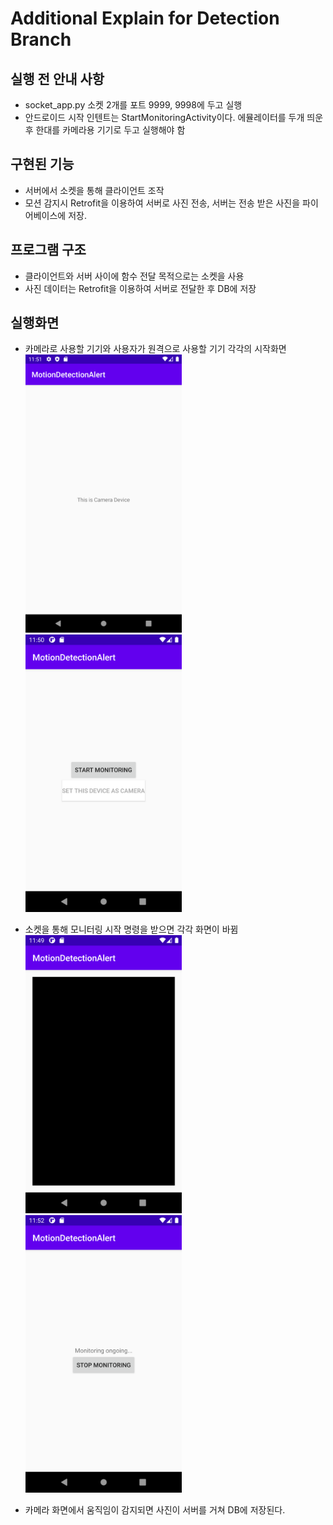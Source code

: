 # Additional Explain for Detection Branch

## 실행 전 안내 사항

- socket_app.py 소켓 2개를 포트 9999, 9998에 두고 실행
- 안드로이드 시작 인텐트는 StartMonitoringActivity이다. 에뮬레이터를 두개 띄운 후 한대를 카메라용 기기로 두고 실행해야 함

## 구현된 기능

- 서버에서 소켓을 통해 클라이언트 조작
- 모션 감지시 Retrofit을 이용하여 서버로 사진 전송, 서버는 전송 받은 사진을 파이어베이스에 저장.

## 프로그램 구조

- 클라이언트와 서버 사이에 함수 전달 목적으로는 소켓을 사용
- 사진 데이터는 Retrofit을 이용하여 서버로 전달한 후 DB에 저장

## 실행화면

- 카메라로 사용할 기기와 사용자가 원격으로 사용할 기기 각각의 시작화면 <br/>
  <img src="image/detection_1.png" width="250px">
  <img src="image/detection_2.png" width="250px">
- 소켓을 통해 모니터링 시작 명령을 받으면 각각 화면이 바뀜 <br/>
  <img src="image/detection_3.png" width="250px">
  <img src="image/detection_4.png" width="250px">

- 카메라 화면에서 움직임이 감지되면 사진이 서버를 거쳐 DB에 저장된다.
